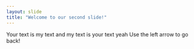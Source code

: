 ```yaml
---
layout: slide
title: "Welcome to our second slide!"
---
```

Your text is my text and my text is your text yeah
Use the left arrow to go back!

